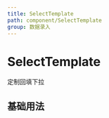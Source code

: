 ```yaml
---
title: SelectTemplate
path: component/SelectTemplate
group: 数据录入
---
```


# SelectTemplate

定制回填下拉

<!-- ## API

<API id="SelectTemplate"></API> -->

## 基础用法

<code src="./demo/Basic.tsx"></code>
